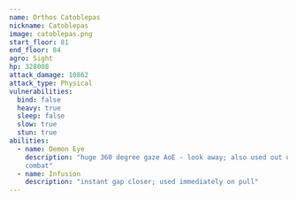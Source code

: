 ```yaml
---
name: Orthos Catoblepas
nickname: Catoblepas
image: catoblepas.png
start_floor: 81
end_floor: 84
agro: Sight
hp: 328008
attack_damage: 10862
attack_type: Physical
vulnerabilities:
  bind: false
  heavy: true
  sleep: false
  slow: true
  stun: true
abilities:
  - name: Demon Eye
    description: "huge 360 degree gaze AoE - look away; also used out of
    combat"
  - name: Infusion
    description: "instant gap closer; used immediately on pull"
---
```

